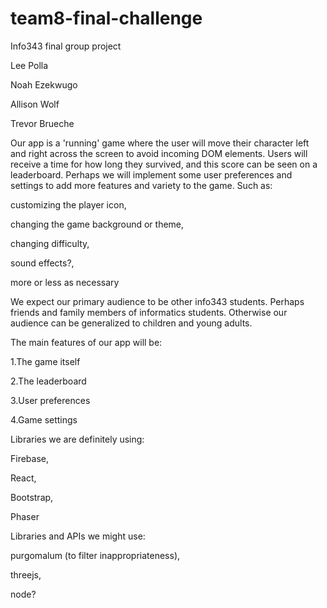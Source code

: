 # team8-final-challenge
Info343 final group project

Lee Polla

Noah Ezekwugo

Allison Wolf

Trevor Brueche

Our app is a 'running' game where the user will move their character left and right across the screen to avoid incoming DOM elements. 
Users will receive a time for how long they survived, and this score can be seen on a leaderboard.
Perhaps we will implement some user preferences and settings to add more features and variety to the game. Such as:

  customizing the player icon,
  
  changing the game background or theme,
  
  changing difficulty,
  
  sound effects?,
  
  more or less as necessary

We expect our primary audience to be other info343 students. Perhaps friends and family members of informatics students. Otherwise our audience can be generalized to children and young adults.

The main features of our app will be:

  1.The game itself
  
  2.The leaderboard
  
  3.User preferences
  
  4.Game settings

Libraries we are definitely using:

  Firebase,
  
  React,
  
  Bootstrap,
  
  Phaser
  
Libraries and APIs we might use:

  purgomalum (to filter inappropriateness),
  
  threejs,
  
  node? 
  
